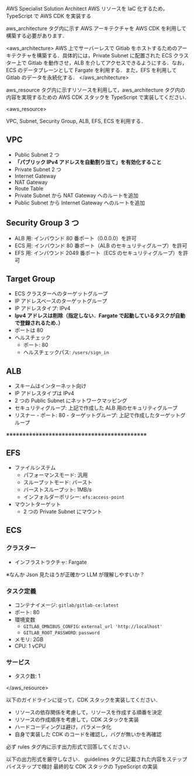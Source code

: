 <role>AWS Specialist Solution Architect</role>
<task>AWS リソースを IaC 化するため，TypeScript で AWS CDK を実装する</task>
<instruction>

aws_architecture タグ内に示す AWS アーキテクチャを AWS CDK を利用して構築する必要があります．

<aws_architecture>
AWS 上でサーバーレスで Gitlab をホストするためのアーキテクチャを構築する．具体的には，Private Subnet に配置された ECS クラスター上で Gitlab を動作させ，ALB を介してアクセスできるようにする．なお，ECS のデータプレーンとして Fargate を利用する．また，EFS を利用して Gitlab のデータを永続化する．
</aws_architecture>

aws_resource タグ内に示すリソースを利用して，aws_architecture タグ内の内容を実現するための AWS CDK スタックを TypeScript で実装してください．

<aws_resource>

VPC, Subnet, Security Group, ALB, EFS, ECS を利用する．

## VPC

- Public Subnet 2 つ
- **「パブリック IPv4 アドレスを自動割り当て」を有効化すること**
- Private Subnet 2 つ
- Internet Gateway
- NAT Gateway
- Route Table
- Private Subnet から NAT Gateway へのルートを追加
- Public Subnet から Internet Gateway へのルートを追加

## Security Group 3 つ

- ALB 用: インバウンド 80 番ポート（0.0.0.0）を許可
- ECS 用: インバウンド 80 番ポート（ALB のセキュリティグループ）を許可
- EFS 用: インバウンド 2049 番ポート（ECS のセキュリティグループ）を許可

## Target Group

- ECS クラスターへのターゲットグループ
- IP アドレスベースのターゲットグループ
- IP アドレスタイプ: IPv4
- **Ipv4 アドレスは削除（指定しない．Fargate で起動しているタスクが自動で登録されるため．）**
- ポートは 80
- ヘルスチェック
  - ポート: 80
  - ヘルスチェックパス: `/users/sign_in`

## ALB

- スキームはインターネット向け
- IP アドレスタイプは IPv4
- 2 つの Public Subnet にネットワークマッピング
- セキュリティグループ: 上記で作成した ALB 用のセキュリティグループ
- リスナー - ポート: 80 - ターゲットグループ: 上記で作成したターゲットグループ

※※※※※※※※※※※※※※※※※※※※※※※※※※※※※※※※※※※※※※※※※※※

## EFS

- ファイルシステム
  - パフォーマンスモード: 汎用
  - スループットモード: バースト
  - バーストスループット: 1MB/s
  - インフォルダーポリシー: `efs:access-point`
- マウントターゲット
  - 2 つの Private Subnet にマウント

## ECS

### クラスター

- インフラストラクチャ: Fargate

※なんか Json 見たほうが正確かつ LLM が理解しやすいか？

### タスク定義

- コンテナイメージ: `gitlab/gitlab-ce:latest`
- ポート: 80
- 環境変数
  - `GITLAB_OMNIBUS_CONFIG`: `external_url 'http://localhost'`
  - `GITLAB_ROOT_PASSWORD`: `password`
- メモリ: 2GB
- CPU: 1 vCPU

### サービス

- タスク数: 1

</aws_resource>

以下のガイドラインに従って，CDK スタックを実装してください．

<guidelines>

- リソースの依存関係を考慮して，リソースを作成する順番を決定
- リソースの作成順序を考慮して，CDK スタックを実装
- ハードコーディングは避け，パラメータ化
- 自身で実装した CDK のコードを確認し，バグが無いかを再確認

</guidelines>

必ず rules タグ内に示す出力形式で回答してください．

<rules>
以下の出力形式を厳守しなさい．
<thinking>
guidelines タグに記載された内容をステップバイステップで検討
</thinking>
<output>
最終的な CDK スタックの TypeScript の実装
</output>
</rules>
</instruction>
